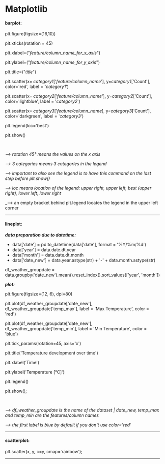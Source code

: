 # __Matplotlib__

#### barplot:

  plt.figure(figsize=(16,10))

  plt.xticks(rotation = 45)

  plt.xlabel=("_feature/column_name_for_x_axis_")

  plt.ylabel=("_feature/column_name_for_y_axis_")

  plt.title=("_title_")

  plt.scatter(x= _category1_['_feature/column_name_'], y=_category1_['Count'], color='red', label = '_category1_')

  plt.scatter(x= _category2_['_feature/column_name_'], y=_category2_['Count'], color='lightblue', label = '_category2_')

  plt.scatter(x= _category3_['_feature/column_name_], y=_category3_['Count'], color='darkgreen', label = '_category3_')

  plt.legend(loc='best')

  plt.show()

<br />

  _--> rotation 45° means the values on the x axis_

  _--> 3 categories means 3 categories in the legend_

  _--> important to also see the legend is to have this command on the last step before plt.show()_

  _--> loc means location of the legend: upper right, upper left, best (upper right), lower left, lower right_
  
  _--> an empty bracket behind plt.legend locates the legend in the upper left corner


---

#### lineplot:

___data preparation due to datetime:___

* data['date'] = pd.to_datetime(data['date'], format = '%Y/%m/%d')
* data['year'] = data.date.dt.year
* data['month'] = data.date.dt.month
* data['date_new'] = data.year.astype(str) + '-' + data.month.astype(str)

df_weather_groupdate = data.groupby('date_new').mean().reset_index().sort_values(['year', 'month'])

___plot:___

plt.figure(figsize=(12, 6), dpi=80)

plt.plot(df_weather_groupdate['date_new'], df_weather_groupdate['temp_max'], label = 'Max Temperature', color = 'red')

plt.plot(df_weather_groupdate['date_new'], df_weather_groupdate['temp_min'], label = 'Min Temperature', color = 'blue')

plt.tick_params(rotation=45, axis='x')

plt.title('Temperature development over time')

plt.xlabel('Time')

plt.ylabel('Temperature [°C]')

plt.legend()

plt.show();

<br />

_--> df_weather_groupdate is the name of the dataset | date_new, temp_max and temp_min are the features/column names_

_--> the first label is blue by default if you don't use color='red'_

---

#### scatterplot:

  plt.scatter(x, y, c=y, cmap='rainbow');

---